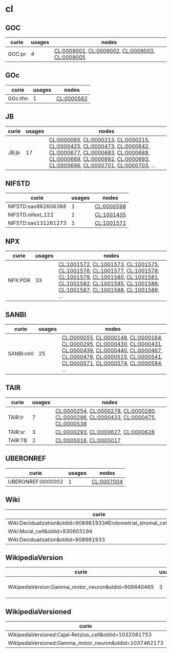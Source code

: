 # cl

## GOC

| curie   |   usages | nodes                                                                                                                                                                                              |
|---------|----------|----------------------------------------------------------------------------------------------------------------------------------------------------------------------------------------------------|
| GOC:pr  |        4 | [CL:0009001](https://bioregistry.io/CL:0009001), [CL:0009002](https://bioregistry.io/CL:0009002), [CL:0009003](https://bioregistry.io/CL:0009003), [CL:0009005](https://bioregistry.io/CL:0009005) |

## GOc

| curie   |   usages | nodes                                           |
|---------|----------|-------------------------------------------------|
| GOc:tfm |        1 | [CL:0000562](https://bioregistry.io/CL:0000562) |

## JB

| curie   |   usages | nodes                                                                                                                                                                                                                                                                                                                                                                                                                                                                                                                                                                                                                                                                                                                                                              |
|---------|----------|--------------------------------------------------------------------------------------------------------------------------------------------------------------------------------------------------------------------------------------------------------------------------------------------------------------------------------------------------------------------------------------------------------------------------------------------------------------------------------------------------------------------------------------------------------------------------------------------------------------------------------------------------------------------------------------------------------------------------------------------------------------------|
| JB:jb   |       17 | [CL:0000065](https://bioregistry.io/CL:0000065), [CL:0000213](https://bioregistry.io/CL:0000213), [CL:0000215](https://bioregistry.io/CL:0000215), [CL:0000425](https://bioregistry.io/CL:0000425), [CL:0000473](https://bioregistry.io/CL:0000473), [CL:0000642](https://bioregistry.io/CL:0000642), [CL:0000677](https://bioregistry.io/CL:0000677), [CL:0000683](https://bioregistry.io/CL:0000683), [CL:0000688](https://bioregistry.io/CL:0000688), [CL:0000689](https://bioregistry.io/CL:0000689), [CL:0000692](https://bioregistry.io/CL:0000692), [CL:0000693](https://bioregistry.io/CL:0000693), [CL:0000696](https://bioregistry.io/CL:0000696), [CL:0000701](https://bioregistry.io/CL:0000701), [CL:0000703](https://bioregistry.io/CL:0000703), ... |

## NIFSTD

| curie               |   usages | nodes                                           |
|---------------------|----------|-------------------------------------------------|
| NIFSTD:sao862606388 |        1 | [CL:0000598](https://bioregistry.io/CL:0000598) |
| NIFSTD:nifext_122   |        1 | [CL:1001435](https://bioregistry.io/CL:1001435) |
| NIFSTD:sao131261273 |        1 | [CL:1001571](https://bioregistry.io/CL:1001571) |

## NPX

| curie   |   usages | nodes                                                                                                                                                                                                                                                                                                                                                                                                                                                                                                                                                                                                                                                                                                                                                              |
|---------|----------|--------------------------------------------------------------------------------------------------------------------------------------------------------------------------------------------------------------------------------------------------------------------------------------------------------------------------------------------------------------------------------------------------------------------------------------------------------------------------------------------------------------------------------------------------------------------------------------------------------------------------------------------------------------------------------------------------------------------------------------------------------------------|
| NPX:PDR |       33 | [CL:1001572](https://bioregistry.io/CL:1001572), [CL:1001573](https://bioregistry.io/CL:1001573), [CL:1001575](https://bioregistry.io/CL:1001575), [CL:1001576](https://bioregistry.io/CL:1001576), [CL:1001577](https://bioregistry.io/CL:1001577), [CL:1001578](https://bioregistry.io/CL:1001578), [CL:1001579](https://bioregistry.io/CL:1001579), [CL:1001580](https://bioregistry.io/CL:1001580), [CL:1001581](https://bioregistry.io/CL:1001581), [CL:1001582](https://bioregistry.io/CL:1001582), [CL:1001585](https://bioregistry.io/CL:1001585), [CL:1001586](https://bioregistry.io/CL:1001586), [CL:1001587](https://bioregistry.io/CL:1001587), [CL:1001588](https://bioregistry.io/CL:1001588), [CL:1001589](https://bioregistry.io/CL:1001589), ... |

## SANBI

| curie     |   usages | nodes                                                                                                                                                                                                                                                                                                                                                                                                                                                                                                                                                                                                                                                                                                                                                              |
|-----------|----------|--------------------------------------------------------------------------------------------------------------------------------------------------------------------------------------------------------------------------------------------------------------------------------------------------------------------------------------------------------------------------------------------------------------------------------------------------------------------------------------------------------------------------------------------------------------------------------------------------------------------------------------------------------------------------------------------------------------------------------------------------------------------|
| SANBI:mhl |       25 | [CL:0000055](https://bioregistry.io/CL:0000055), [CL:0000148](https://bioregistry.io/CL:0000148), [CL:0000164](https://bioregistry.io/CL:0000164), [CL:0000295](https://bioregistry.io/CL:0000295), [CL:0000430](https://bioregistry.io/CL:0000430), [CL:0000431](https://bioregistry.io/CL:0000431), [CL:0000439](https://bioregistry.io/CL:0000439), [CL:0000440](https://bioregistry.io/CL:0000440), [CL:0000467](https://bioregistry.io/CL:0000467), [CL:0000476](https://bioregistry.io/CL:0000476), [CL:0000515](https://bioregistry.io/CL:0000515), [CL:0000541](https://bioregistry.io/CL:0000541), [CL:0000571](https://bioregistry.io/CL:0000571), [CL:0000574](https://bioregistry.io/CL:0000574), [CL:0000584](https://bioregistry.io/CL:0000584), ... |

## TAIR

| curie   |   usages | nodes                                                                                                                                                                                                                                                                                                                                                 |
|---------|----------|-------------------------------------------------------------------------------------------------------------------------------------------------------------------------------------------------------------------------------------------------------------------------------------------------------------------------------------------------------|
| TAIR:lr |        7 | [CL:0000254](https://bioregistry.io/CL:0000254), [CL:0000278](https://bioregistry.io/CL:0000278), [CL:0000280](https://bioregistry.io/CL:0000280), [CL:0000296](https://bioregistry.io/CL:0000296), [CL:0000433](https://bioregistry.io/CL:0000433), [CL:0000475](https://bioregistry.io/CL:0000475), [CL:0000538](https://bioregistry.io/CL:0000538) |
| TAIR:sr |        3 | [CL:0000293](https://bioregistry.io/CL:0000293), [CL:0000627](https://bioregistry.io/CL:0000627), [CL:0000628](https://bioregistry.io/CL:0000628)                                                                                                                                                                                                     |
| TAIR:TB |        2 | [CL:0005016](https://bioregistry.io/CL:0005016), [CL:0005017](https://bioregistry.io/CL:0005017)                                                                                                                                                                                                                                                      |

## UBERONREF

| curie             |   usages | nodes                                           |
|-------------------|----------|-------------------------------------------------|
| UBERONREF:0000002 |        1 | [CL:0007004](https://bioregistry.io/CL:0007004) |

## Wiki

| curie                                                                 |   usages | nodes                                           |
|-----------------------------------------------------------------------|----------|-------------------------------------------------|
| Wiki:Decidualization&oldid=908981933#Endometrial_stromal_cells_(ESCs) |        1 | [CL:0002255](https://bioregistry.io/CL:0002255) |
| Wiki:Mural_cell&oldid=930603194                                       |        1 | [CL:0008034](https://bioregistry.io/CL:0008034) |
| Wiki:Decidualization&oldid=908981933                                  |        1 | [CL:2000002](https://bioregistry.io/CL:2000002) |

## WikipediaVersion

| curie                                               |   usages | nodes                                                                                                                                             |
|-----------------------------------------------------|----------|---------------------------------------------------------------------------------------------------------------------------------------------------|
| WikipediaVersion:Gamma_motor_neuron&oldid=906640465 |        3 | [CL:0008037](https://bioregistry.io/CL:0008037), [CL:4023020](https://bioregistry.io/CL:4023020), [CL:4023021](https://bioregistry.io/CL:4023021) |

## WikipediaVersioned

| curie                                                  |   usages | nodes                                           |
|--------------------------------------------------------|----------|-------------------------------------------------|
| WikipediaVersioned:Cajal–Retzius_cell&oldid=1032081753 |        1 | [CL:0000695](https://bioregistry.io/CL:0000695) |
| WikipediaVersioned:Gamma_motor_neuron&oldid=1037462173 |        1 | [CL:0008037](https://bioregistry.io/CL:0008037) |

